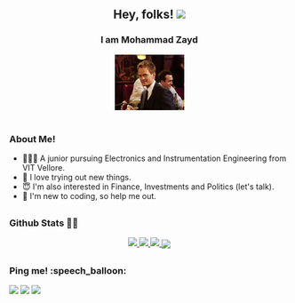 <div align = center> 
<h2>Hey, folks! <img src="https://raw.githubusercontent.com/MartinHeinz/MartinHeinz/master/wave.gif" width="30px"></h2>
  <h3>I am Mohammad Zayd </h3>
  <img src = "https://github.com/Zayd1602/Zayd1602/blob/main/gifs/wink.gif" height=100/>
  <h1></h1>
  </div> 
<h3>About Me!</h3>
  <ul>
    <li> 👨🏻‍🎓 A junior pursuing Electronics and Instrumentation Engineering from VIT Vellore.
    <li> 🧐 I love trying out new things.
    <li> 😇 I'm also interested in Finance, Investments and Politics (let's talk). 
    <li> 👻 I'm new to coding, so help me out.
  </ul>  
   
<h2></h2> 
<h3>Github Stats 👨‍💻</h3> 
<p align="center">
  <a href="https://github.com/Zayd1602"><span>
    <img height="48%" src="https://github-readme-stats.vercel.app/api?username=Zayd1602&count_private=true&show_icons=true&theme=radical&&include_all_commits=true"/>
    <img width="51%" src="https://github-readme-streak-stats.herokuapp.com/?user=Zayd1602&theme=radical" />
    <img height="163em" src="https://github-readme-stats-eight-theta.vercel.app/api/top-langs/?username=Zayd1602&hide=html,css,javascript,scss&layout=compact&langs_count=8&theme=radical"/>
    <img align="center" src="https://github-profile-summary-cards.vercel.app/api/cards/profile-details?username=Zayd1602&theme=dracula" />
    </span></a>
</p>

<h2></h2>
<h3>Ping me! :speech_balloon:</h3>
 <p><p>
 <a href= "https://www.linkedin.com/in/md-zayd"><img src="https://img.shields.io/badge/LinkedIn-0077B5?style=for-the-badge&logo=linkedin&logoColor=white"></a>
 <a href= "https://discord.com/channels/Zayd#2162"><img src="https://img.shields.io/badge/Discord-7289DA?style=for-the-badge&logo=discord&logoColor=white"></a>
 <a href= "https://twitter.com/Md_Z16"><img src="https://img.shields.io/badge/Twitter-1DA1F2?style=for-the-badge&logo=twitter&logoColor=white"></a>
 </p>
 
<!-- 
Here are some ideas to get you started:

- 🔭 I’m currently working on ...
- 🌱 I’m currently learning ...
- 👯 I’m looking to collaborate on ...
- 🤔 I’m looking for help with ...
- 💬 Ask me about ...
- 📫 How to reach me: ...
- 😄 Pronouns: ...
- ⚡ Fun fact: ...
-->
